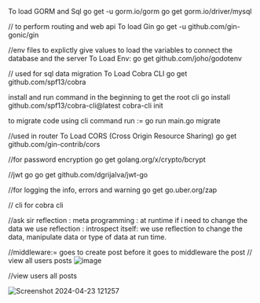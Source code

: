 
To load GORM and Sql
go get -u gorm.io/gorm
go get gorm.io/driver/mysql

// to perform routing and web api
To load Gin
go get -u github.com/gin-gonic/gin

//env files to explictly give values to load the variables to connect the database and the server
To Load Env:  go get github.com/joho/godotenv


// used for sql data migration
To Load Cobra CLI
go get github.com/spf13/cobra

install and run command in the beginning to get the root cli
go install github.com/spf13/cobra-cli@latest
cobra-cli init

to migrate code using cli command
run := go run main.go migrate


//used in router
To Load CORS (Cross Origin Resource Sharing) 
go get github.com/gin-contrib/cors

//for password encryption 
go get golang.org/x/crypto/bcrypt

//jwt go
go get github.com/dgrijalva/jwt-go


//for logging the info, errors and warning
go get go.uber.org/zap

// cli for cobra cli 


//ask sir reflection : meta programming : at runtime if i need to change the data we use reflection : introspect  itself: we use reflection to change the data, manipulate data or type of data at run time.


//middleware:= goes to create post before it goes to middleware the post 
// view all users posts
![image](https://github.com/havishhavi/BlogPostApi-s/assets/164078377/851f92cd-da18-439a-992c-9b05efb5fc94)


//view users all posts

![Screenshot 2024-04-23 121257](https://github.com/havishhavi/BlogPostApi-s/assets/164078377/9e5e87c0-3dbb-4aa4-a569-d754b3228c4e)



